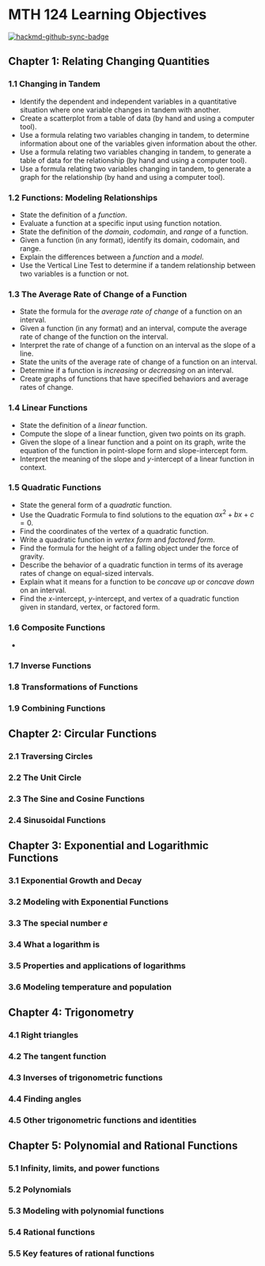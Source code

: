 # MTH 124 Learning Objectives 

[![hackmd-github-sync-badge](https://hackmd.io/btpf26xXTlWe20DBElB8sw/badge)](https://hackmd.io/btpf26xXTlWe20DBElB8sw)


## Chapter 1: Relating Changing Quantities

### 1.1 Changing in Tandem

- Identify the dependent and independent variables in a quantitative situation where one variable changes in tandem with another. 
- Create a scatterplot from a table of data (by hand and using a computer tool). 
- Use a formula relating two variables changing in tandem, to determine information about one of the variables given information about the other. 
- Use a formula relating two variables changing in tandem, to generate a table of data for the relationship (by hand and using a computer tool). 
- Use a formula relating two variables changing in tandem, to generate a graph for the relationship (by hand and using a computer tool). 

### 1.2 Functions: Modeling Relationships

- State the definition of a *function*. 
- Evaluate a function at a specific input using function notation. 
- State the definition of the *domain*, *codomain*, and *range* of a function. 
- Given a function (in any format), identify its domain, codomain, and range. 
- Explain the differences between a *function* and a *model*. 
- Use the Vertical Line Test to determine if a tandem relationship between two variables is a function or not. 

### 1.3 The Average Rate of Change of a Function

- State the formula for the *average rate of change* of a function on an interval. 
- Given a function (in any format) and an interval, compute the average rate of change of the function on the interval. 
- Interpret the rate of change of a function on an interval as the slope of a line. 
- State the units of the average rate of change of a function on an interval. 
- Determine if a function is *increasing* or *decreasing* on an interval. 
- Create graphs of functions that have specified behaviors and average rates of change. 

### 1.4 Linear Functions

- State the definition of a *linear* function. 
- Compute the slope of a linear function, given two points on its graph. 
- Given the slope of a linear function and a point on its graph, write the equation of the function in point-slope form and slope-intercept form. 
- Interpret the meaning of the slope and $y$-intercept of a linear function in context. 

### 1.5 Quadratic Functions

- State the general form of a *quadratic* function. 
- Use the Quadratic Formula to find solutions to the equation $ax^2 + bx + c = 0$. 
- Find the coordinates of the vertex of a quadratic function. 
- Write a quadratic function in *vertex form* and *factored form*. 
- Find the formula for the height of a falling object under the force of gravity. 
- Describe the behavior of a quadratic function in terms of its average rates of change on equal-sized intervals. 
- Explain what it means for a function to be *concave up* or *concave down* on an interval. 
- Find the $x$-intercept, $y$-intercept, and vertex of a quadratic function given in standard, vertex, or factored form. 

### 1.6 Composite Functions

- 

### 1.7 Inverse Functions

### 1.8 Transformations of Functions

### 1.9 Combining Functions

## Chapter 2: Circular Functions

### 2.1 Traversing Circles

### 2.2 The Unit Circle 

### 2.3 The Sine and Cosine Functions

### 2.4 Sinusoidal Functions

## Chapter 3: Exponential and Logarithmic Functions

### 3.1 Exponential Growth and Decay

### 3.2 Modeling with Exponential Functions 

### 3.3 The special number $e$ 

### 3.4 What a logarithm is 

### 3.5 Properties and applications of logarithms

### 3.6 Modeling temperature and population 


## Chapter 4: Trigonometry

### 4.1 Right triangles 

### 4.2 The tangent function 

### 4.3 Inverses of trigonometric functions 

### 4.4 Finding angles 

### 4.5 Other trigonometric functions and identities 


## Chapter 5: Polynomial and Rational Functions

### 5.1 Infinity, limits, and power functions 

### 5.2 Polynomials 

### 5.3 Modeling with polynomial functions

### 5.4 Rational functions

### 5.5 Key features of rational functions 